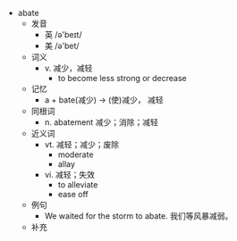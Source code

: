 - abate
  - 发音
    - 英 /ə'beɪt/
    - 美 /ə'bet/
  - 词义
    - v. 减少，减轻
      - to become less strong or decrease
  - 记忆
    - a + bate(减少) → (使)减少， 减轻
  - 同根词
    - n. abatement 减少；消除；减轻
  - 近义词
    - vt. 减轻；减少；废除
      - moderate
      - allay
    - vi. 减轻；失效
      - to alleviate
      - ease off
  - 例句
    - We waited for the storm to abate. 我们等风暴减弱。
  - 补充